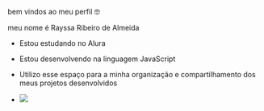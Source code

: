 bem vindos ao meu perfil 🤓

meu nome é Rayssa Ribeiro de Almeida

- Estou estudando no Alura
- Estou desenvolvendo na linguagem JavaScript
- Utilizo esse espaço para a minha organização e compartilhamento dos meus projetos desenvolvidos

- ![](https://media1.tenor.com/m/DizXi3Ix80EAAAAd/mad-monkey-mad.gif)
  
